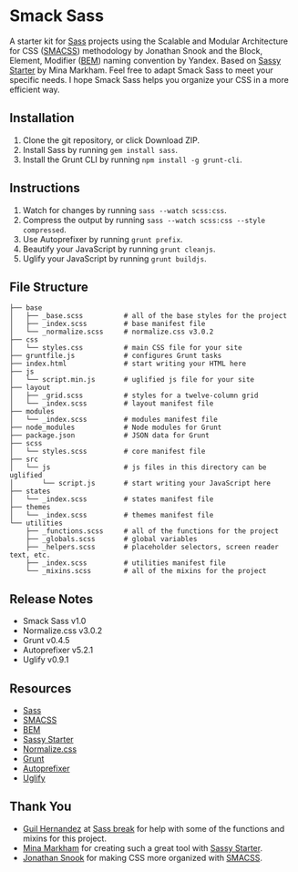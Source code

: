 # Smack Sass
A starter kit for [Sass](http://sass-lang.com) projects using the Scalable and Modular Architecture for CSS ([SMACSS](smacss.com)) methodology by Jonathan Snook and the Block, Element, Modifier ([BEM](https://en.bem.info/method/definitions)) naming convention by Yandex. Based on [Sassy Starter](https://github.com/minamarkham/sassy-starter) by Mina Markham. Feel free to adapt Smack Sass to meet your specific needs. I hope Smack Sass helps you organize your CSS in a more efficient way.

## Installation
1. Clone the git repository, or click Download ZIP.
2. Install Sass by running ```gem install sass```.
3. Install the Grunt CLI by running ```npm install -g grunt-cli```.

## Instructions
1. Watch for changes by running ```sass --watch scss:css```.
2. Compress the output by running ```sass --watch scss:css --style compressed```.
3. Use Autoprefixer by running ```grunt prefix```.
4. Beautify your JavaScript by running ```grunt cleanjs```.
5. Uglify your JavaScript by running ```grunt buildjs```.

## File Structure
```
├── base
│   ├── _base.scss          # all of the base styles for the project
│   ├── _index.scss         # base manifest file
│   └── _normalize.scss     # normalize.css v3.0.2
├── css
│   └── styles.css          # main CSS file for your site
├── gruntfile.js            # configures Grunt tasks
├── index.html              # start writing your HTML here
├── js
│   └── script.min.js       # uglified js file for your site
├── layout
│   ├── _grid.scss          # styles for a twelve-column grid
│   └── _index.scss         # layout manifest file
├── modules
│   └── _index.scss         # modules manifest file
├── node_modules            # Node modules for Grunt
├── package.json            # JSON data for Grunt
├── scss
│   └── styles.scss         # core manifest file
├── src
│   └── js                  # js files in this directory can be uglified
│       └── script.js       # start writing your JavaScript here
├── states
│   └── _index.scss         # states manifest file
├── themes
│   └── _index.scss         # themes manifest file
└── utilities
    ├── _functions.scss     # all of the functions for the project
    ├── _globals.scss       # global variables
    ├── _helpers.scss       # placeholder selectors, screen reader text, etc.
    ├── _index.scss         # utilities manifest file
    └── _mixins.scss        # all of the mixins for the project
```
## Release Notes
* Smack Sass v1.0
* Normalize.css v3.0.2
* Grunt v0.4.5
* Autoprefixer v5.2.1
* Uglify v0.9.1

## Resources
* [Sass](http://sass-lang.com/)
* [SMACSS](https://smacss.com/)
* [BEM](https://en.bem.info/method/definitions)
* [Sassy Starter](https://github.com/minamarkham/sassy-starter)
* [Normalize.css](http://necolas.github.io/normalize.css/)
* [Grunt](http://gruntjs.com/)
* [Autoprefixer](https://github.com/postcss/autoprefixer)
* [Uglify](https://github.com/gruntjs/grunt-contrib-uglify)

## Thank You
* [Guil Hernandez](https://twitter.com/guilh) at [Sass break](http://sassbreak.com/about/) for help with some of the functions and mixins for this project.
* [Mina Markham](https://twitter.com/MinaMarkham) for creating such a great tool with [Sassy Starter](https://github.com/minamarkham/sassy-starter).
* [Jonathan Snook](https://twitter.com/snookca) for making CSS more organized with [SMACSS](https://smacss.com/).
